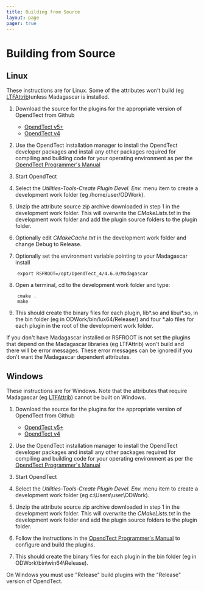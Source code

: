 ```yaml
---
title: Building from Source
layout: page 
pager: true
---
```

# Building from Source

## Linux
These instructions are for Linux. Some of the attributes won't build (eg [LTFAttrib](../Attributes/LTFAttrib.md))unless Madagascar is installed.

1. Download the source for the plugins for the appropriate version of OpendTect from Github
   * [OpendTect v5+](https://github.com/waynegm/OpendTect-5-plugins/archive/master.zip)
   * [OpendTect v4](https://github.com/waynegm/OpendTect-4-plugins/archive/master.zip)

2. Use the OpendTect installation manager to install the OpendTect developer packages and install any other packages required for compiling and building code for your operating environment as per the <a href="http://www.opendtect.org/rel/doc/Programmer/" target="_blank">OpendTect Programmer's Manual</a>

3. Start OpendTect

4. Select the *Utilities-Tools-Create Plugin Devel. Env.* menu item to create a development work folder (eg /home/user/ODWork).

5. Unzip the attribute source zip archive downloaded in step 1 in the development work folder. This will overwrite the *CMakeLists.txt* in the development work folder and add the plugin source folders to the plugin folder.

6. Optionally edit *CMakeCache.txt* in the development work folder and change Debug to Release.

7. Optionally set the environment variable pointing to your Madagascar install
```
	export RSFROOT=/opt/OpendTect_4/4.6.0/Madagascar
```

8. Open a terminal, cd to the development work folder and type:
```
	cmake .
	make
```

9. This should create the binary files for each plugin, lib\*.so and libui\*.so, in the bin folder (eg in ODWork/bin/lux64/Release/) and four \*.alo files for each plugin in the root of the development work folder.

If you don't have Madagascar installed or RSFROOT is not set the plugins that depend on the Madagascar libraries (eg LTFAttrib) won't build and there will be error messages. These error messages can be ignored if you don't want the Madagascar dependent attributes.

## Windows
These instructions are for Windows. Note that the attributes that require Madagascar (eg [LTFAttrib](../Attributes/LTFAttrib.md)) cannot be built on Windows.

1. Download the source for the plugins for the appropriate version of OpendTect from Github
   * [OpendTect v5+](https://github.com/waynegm/OpendTect-5-plugins/archive/master.zip)
   * [OpendTect v4](https://github.com/waynegm/OpendTect-4-plugins/archive/master.zip)

2. Use the OpendTect installation manager to install the OpendTect developer packages and install any other packages required for compiling and building code for your operating environment as per the <a href="http://www.opendtect.org/rel/doc/Programmer/" target="_blank">OpendTect Programmer's Manual</a>

3. Start OpendTect

4. Select the *Utilities-Tools-Create Plugin Devel. Env.* menu item to create a development work folder (eg c:\Users\user\ODWork).

5. Unzip the attribute source zip archive downloaded in step 1 in the development work folder. This will overwrite the *CMakeLists.txt* in the development work folder and add the plugin source folders to the plugin folder.

6. Follow the instructions in the [OpendTect Programmer's Manual](http://opendtect.org/rel/doc/Programmer/windows.html) to configure and build the plugins.

7. This should create the binary files for each plugin in the bin folder (eg in ODWork\bin\win64\Release).

On Windows you must use "Release" build plugins with the "Release" version of OpendTect.
